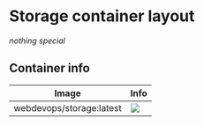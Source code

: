 # Storage container layout

_nothing special_

## Container info

Image                               | Info                                                                       
----------------------------------- | ----------------------------------------------------------------------------------
webdevops/storage:latest            | [![](https://badge.imagelayers.io/webdevops/storage:latest.svg)](https://imagelayers.io/?images=webdevops/storage:latest 'Get your own badge on imagelayers.io')
